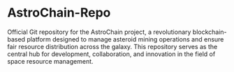 # AstroChain-Repo
Official Git repository for the AstroChain project, a revolutionary blockchain-based platform designed to manage asteroid mining operations and ensure fair resource distribution across the galaxy. This repository serves as the central hub for development, collaboration, and innovation in the field of space resource management.
